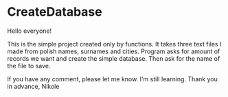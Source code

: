 # CreateDatabase

Hello everyone!

This is the simple project created only by functions. 
It takes three text files I made from polish names, surnames and cities. 
Program asks for amount of records we want and create the simple database. 
Then ask for the name of the file to save. 

If you have any comment, please let me know. I'm still learning.
Thank you in advance,
              Nikole





